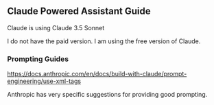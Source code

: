 ## Claude Powered Assistant Guide

Claude is using Claude 3.5 Sonnet

I do not have the paid version. I am using the free version of Claude.

### Prompting Guides

https://docs.anthropic.com/en/docs/build-with-claude/prompt-engineering/use-xml-tags

Anthropic has very specific suggestions for providing good prompting.

